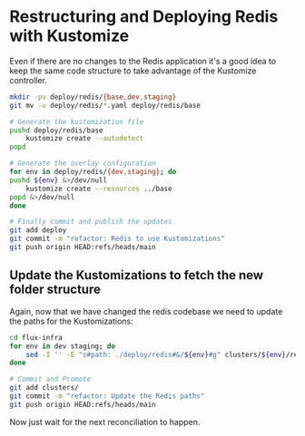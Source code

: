 # Restructuring and Deploying Redis with Kustomize

Even if there are no changes to the Redis application it's a good idea to keep the same code structure to take advantage of the Kustomize controller.


```sh
mkdir -pv deploy/redis/{base,dev,staging}
git mv -v deploy/redis/*.yaml deploy/redis/base

# Generate the kustomization file
pushd deploy/redis/base
    kustomize create --autodetect
popd

# Generate the overlay configuration
for env in deploy/redis/{dev,staging}; do
pushd ${env} &>/dev/null
    kustomize create --resources ../base
popd &>/dev/null
done

# Finally commit and publish the updates
git add deploy
git commit -m "refactor: Redis to use Kustomizations"
git push origin HEAD:refs/heads/main
```

## Update the Kustomizations to fetch the new folder structure

Again, now that we have changed the redis codebase we need to update the paths for the Kustomizations:

```sh
cd flux-infra
for env in dev staging; do
    sed -I '' -E "s#path: ./deploy/redis#&/${env}#g" clusters/${env}/redis-${env}-kustomization.yaml
done

# Commit and Promote
git add clusters/
git commit -m "refactor: Update the Redis paths"
git push origin HEAD:refs/heads/main
```

Now just wait for the next reconciliation to happen.
